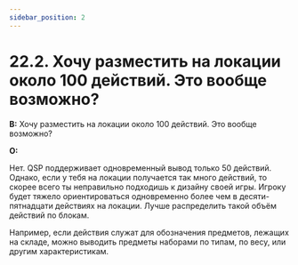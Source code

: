```yaml
---
sidebar_position: 2
---
```


# 22.2. Хочу разместить на локации около 100 действий. Это вообще возможно?
<!-- [:faq_23_02] -->
**В:** Хочу разместить на локации около 100 действий. Это вообще возможно?

**О:**

Нет. QSP поддерживает одновременный вывод только 50 действий. Однако, если у тебя на локации получается так много действий, то скорее всего ты неправильно подходишь к дизайну своей игры. Игроку будет тяжело ориентироваться одновременно более чем в десяти-пятнадцати действиях на локации. Лучше распределить такой объём действий по блокам.

Например, если действия служат для обозначения предметов, лежащих на складе, можно выводить предметы наборами по типам, по весу, или другим характеристикам.
